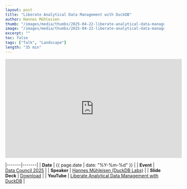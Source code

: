 ```yaml
---
layout: post
title: "Liberate Analytical Data Management with DuckDB"
author: Hannes Mühleisen
thumb: "/images/media/thumbs/2025-04-22-liberate-analytical-data-management-with-duckdb.png"
image: "/images/media/thumbs/2025-04-22-liberate-analytical-data-management-with-duckdb.png"
excerpt: ""
toc: false
tags: ["Talk", "Landscape"]
length: "35 min"
---
```


<div class="video-container">
<iframe width="560" height="315" src="https://www.youtube-nocookie.com/embed/o53onmgnQDU?si=7nUCLymvtVwG51nc" title="YouTube video player" frameborder="0" allow="accelerometer; autoplay; clipboard-write; encrypted-media; gyroscope; picture-in-picture; web-share" referrerpolicy="strict-origin-when-cross-origin" allowfullscreen></iframe>
</div>

|-------|-------|
| **Date** | {{ page.date | date: "%Y-%m-%d" }} |
| **Event** | [Data Council 2025](https://www.datacouncil.ai/bay-2025) |
| **Speaker** | [Hannes Mühleisen (DuckDB Labs)](https://hannes.muehleisen.org/) |
| **Slide Deck** | [Download](https://blobs.duckdb.org/slides/data-council-2025-liberate-analytical-data-management-with-duckdb.pdf) |
| **YouTube** | [Liberate Analytical Data Management with DuckDB](https://www.youtube.com/watch?v=o53onmgnQDU) |
